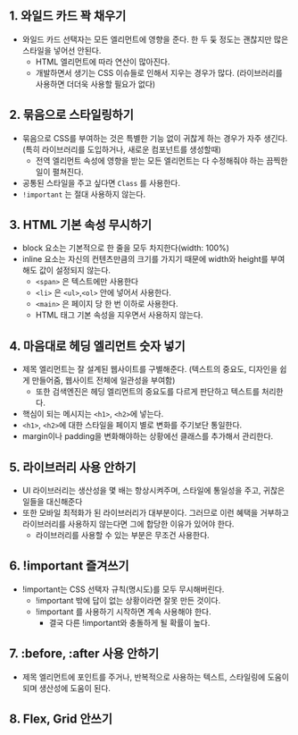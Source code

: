 ## 1. 와일드 카드 꽉 채우기

- 와일드 카드 선택자는 모든 엘리먼트에 영향을 준다. 한 두 둦 정도는 괜찮지만 많은 스타일을 넣어선 안된다.
  - HTML 엘리먼트에 따라 연산이 많아진다.
  - 개발하면서 생기는 CSS 이슈들로 인해서 지우는 경우가 많다. (라이브러리를 사용하면 더더욱 사용할 필요가 없다)

## 2. 묶음으로 스타일링하기

- 묶음으로 CSS를 부여하는 것은 특별한 기능 없이 귀찮게 하는 경우가 자주 생긴다. (특히 라이브러리를 도입하거나, 새로운 컴포넌트를 생성할때)
  - 전역 엘리먼트 속성에 영향을 받는 모든 엘리먼트는 다 수정해줘야 하는 끔찍한 일이 펼쳐진다.
- 공통된 스타일을 주고 싶다면 `Class` 를 사용한다.
- `!important` 는 절대 사용하지 않는다.

## 3. HTML 기본 속성 무시하기

- block 요소는 기본적으로 한 줄을 모두 차지한다(width: 100%)
- inline 요소는 자신의 컨텐츠만큼의 크기를 가지기 때문에 width와 height를 부여해도 값이 설정되지 않는다.
  - `<span>` 은 텍스트에만 사용한다
  - `<li>` 은 `<ul>`,`<ol>` 안에 넣어서 사용한다.
  - `<main>` 은 페이지 당 한 번 이하로 사용한다.
  - HTML 태그 기본 속성을 지우면서 사용하지 않는다.

## 4. 마음대로 헤딩 엘리먼트 숫자 넣기

- 제목 엘리먼트는 잘 설계된 웹사이트를 구별해준다. (텍스트의 중요도, 디자인을 쉽게 만들어줌, 웹사이트 전체에 일관성을 부여함)
  - 또한 검색엔진은 헤딩 엘리먼트의 중요도를 다르게 판단하고 텍스트를 처리한다.
- 핵심이 되는 메시지는 `<h1>`, `<h2>`에 넣는다.
- `<h1>`, `<h2>`에 대한 스타일을 페이지 별로 변화를 주기보단 통일한다.
- margin이나 padding을 변화해야하는 상황에선 클래스를 추가해서 관리한다.

## 5. 라이브러리 사용 안하기

- UI 라이브러리는 생산성을 몇 배는 항상시켜주며, 스타일에 통일성을 주고, 귀찮은 일들을 대신해준다
- 또한 모바일 최적화가 된 라이브러리가 대부분이다. 그러므로 이런 혜택을 거부하고 라이브러리를 사용하지 않는다면 그에 합당한 이유가 있어야 한다.
  - 라이브러리를 사용할 수 있는 부분은 무조건 사용한다.

## 6. !important 즐겨쓰기

- !important는 CSS 선택자 규칙(명시도)를 모두 무시해버린다.
  - !important 밖에 답이 없는 상황이라면 잘못 만든 것이다.
  - !important 를 사용하기 시작하면 계속 사용해야 한다.
    - 결국 다른 !important와 충돌하게 될 확률이 높다.

## 7. :before, :after 사용 안하기

- 제목 엘리먼트에 포인트를 주거나, 반복적으로 사용하는 텍스트, 스타일링에 도움이 되며 생산성에 도움이 된다.

## 8. Flex, Grid 안쓰기
